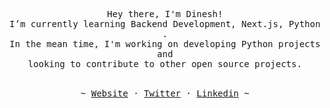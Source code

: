 

<p align="center">
   <samp><br>
   Hey there, I'm Dinesh!
   <br>
   I’m currently learning Backend Development, Next.js, Python .<br>
   In the mean time, I'm working on developing Python projects and<br> looking to contribute to other open source
   projects.
   <br>
   </samp><br>
<p align="center"><samp> ~
   <a href="https://gravatar.com/kdinesh24">Website</a>
   ·
   <a href="https://x.com/K24Dinesh">Twitter</a>
   ·
   <a href="https://linkedin.com/in/kdinesh24">Linkedin</a>
   ~ </samp><br><br>
   
</p>
</p>

